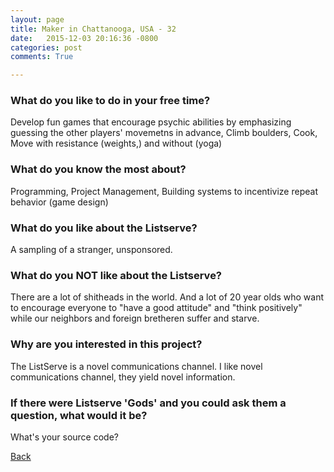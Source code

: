 ```yaml
---
layout: page
title: Maker in Chattanooga, USA - 32
date:   2015-12-03 20:16:36 -0800
categories: post
comments: True

---
```


### What do you like to do in your free time?
<p>Develop fun games that encourage psychic abilities by emphasizing guessing the other players' movemetns in advance,
Climb boulders,
Cook,
Move with resistance (weights,) and without (yoga)</p>

### What do you know the most about?
<p>Programming, Project Management,
Building systems to incentivize repeat behavior (game design)</p>

### What do you like about the Listserve?
<p>A sampling of a stranger, unsponsored.</p>

### What do you NOT like about the Listserve?
<p>There are a lot of shitheads in the world.
And a lot of 20 year olds who want to encourage everyone to "have a good attitude" and "think positively" while our neighbors and foreign bretheren suffer and starve.</p>

### Why are you interested in this project?
<p>The ListServe is a novel communications channel. I like novel communications channel, they yield novel information.</p>

### If there were Listserve 'Gods' and you could ask them a question, what would it be?
<p>What's your source code?</p>

[Back][1]

[1]: /home/responders/all
